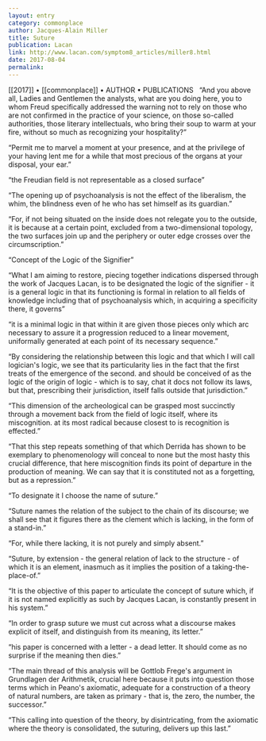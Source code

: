 ```yaml
---
layout: entry
category: commonplace
author: Jacques-Alain Miller
title: Suture
publication: Lacan
link: http://www.lacan.com/symptom8_articles/miller8.html
date: 2017-08-04
permalink: 
---
```


[[2017]] • [[commonplace]] • AUTHOR • PUBLICATIONS 
 
“And you above all, Ladies and Gentlemen the analysts, what are you doing here, you to whom Freud specifically addressed the warning not to rely on those who are not confirmed in the practice of your science, on those so-called authorities, those literary intellectuals, who bring their soup to warm at your fire, without so much as recognizing your hospitality?”

“Permit me to marvel a moment at your presence, and at the privilege of your having lent me for a while that most precious of the organs at your disposal, your ear.”

“the Freudian field is not representable as a closed surface”

“The opening up of psychoanalysis is not the effect of the liberalism, the whim, the blindness even of he who has set himself as its guardian.”

“For, if not being situated on the inside does not relegate you to the outside, it is because at a certain point, excluded from a two-dimensional topology, the two surfaces join up and the periphery or outer edge crosses over the circumscription.”

“Concept of the Logic of the Signifier”

“What I am aiming to restore, piecing together indications dispersed through the work of Jacques Lacan, is to be designated the logic of the signifier - it is a general logic in that its functioning is formal in relation to all fields of knowledge including that of psychoanalysis which, in acquiring a specificity there, it governs”

“it is a minimal logic in that within it are given those pieces only which arc necessary to assure it a progression reduced to a linear movement, uniformally generated at each point of its necessary sequence.”

“By considering the relationship between this logic and that which I will call logician's logic, we see that its particularity lies in the fact that the first treats of the emergence of the second. and should be conceived of as the logic of the origin of logic - which is to say, chat it docs not follow its laws, but that, prescribing their jurisdiction, itself falls outside that jurisdiction.”

“This dimension of the archeological can be grasped most succinctly through a movement back from the field of logic itself, where its miscognition. at its most radical because closest to is recognition is effected.”

“That this step repeats something of that which Derrida has shown to be exemplary to phenomenology will conceal to none but the most hasty this crucial difference, that here miscognition finds its point of departure in the production of meaning. We can say that it is constituted not as a forgetting, but as a repression.”

“To designate it I choose the name of suture.”

“Suture names the relation of the subject to the chain of its discourse; we shall see that it figures there as the clement which is lacking, in the form of a stand-in.”

“For, while there lacking, it is not purely and simply absent.”

“Suture, by extension - the general relation of lack to the structure - of which it is an element, inasmuch as it implies the position of a taking-the-place-of.”

“It is the objective of this paper to articulate the concept of suture which, if it is not named explicitly as such by Jacques Lacan, is constantly present in his system.”

“In order to grasp suture we must cut across what a discourse makes explicit of itself, and distinguish from its meaning, its letter.”

“his paper is concerned with a letter - a dead letter. It should come as no surprise if the meaning then dies.”

“The main thread of this analysis will be Gottlob Frege's argument in Grundlagen der Arithmetik, crucial here because it puts into question those terms which in Peano's axiomatic, adequate for a construction of a theory of natural numbers, are taken as primary - that is, the zero, the number, the successor.”

“This calling into question of the theory, by disintricating, from the axiomatic where the theory is consolidated, the suturing, delivers up this last.”

